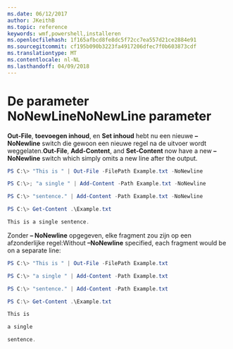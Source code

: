 ```yaml
---
ms.date: 06/12/2017
author: JKeithB
ms.topic: reference
keywords: wmf,powershell,installeren
ms.openlocfilehash: 1f165afbcd8fe8dc5f72cc7ea557d21ce2884e91
ms.sourcegitcommit: cf195b090b3223fa4917206dfec7f0b603873cdf
ms.translationtype: MT
ms.contentlocale: nl-NL
ms.lasthandoff: 04/09/2018
---
```

# <a name="nonewline-parameter"></a><span data-ttu-id="ae19c-102">De parameter NoNewLine</span><span class="sxs-lookup"><span data-stu-id="ae19c-102">NoNewLine parameter</span></span>
<span data-ttu-id="ae19c-103">**Out-File**, **toevoegen inhoud**, en **Set inhoud** hebt nu een nieuwe **– NoNewline** switch die gewoon een nieuwe regel na de uitvoer wordt weggelaten.</span><span class="sxs-lookup"><span data-stu-id="ae19c-103">**Out-File**, **Add-Content**, and **Set-Content** now have a new **–NoNewline** switch which simply omits a new line after the output.</span></span>
```powershell
PS C:\> "This is " | Out-File -FilePath Example.txt -NoNewline

PS C:\>; "a single " | Add-Content -Path Example.txt -NoNewline

PS C:\> "sentence." | Add-Content -Path Example.txt -NoNewline

PS C:\> Get-Content .\Example.txt

This is a single sentence.
```
<span data-ttu-id="ae19c-104">Zonder **– NoNewline** opgegeven, elke fragment zou zijn op een afzonderlijke regel:</span><span class="sxs-lookup"><span data-stu-id="ae19c-104">Without **–NoNewline** specified, each fragment would be on a separate line:</span></span>
```powershell
PS C:\> "This is " | Out-File -FilePath Example.txt

PS C:\> "a single " | Add-Content -Path Example.txt

PS C:\> "sentence." | Add-Content -Path Example.txt

PS C:\> Get-Content .\Example.txt

This is

a single

sentence.
```